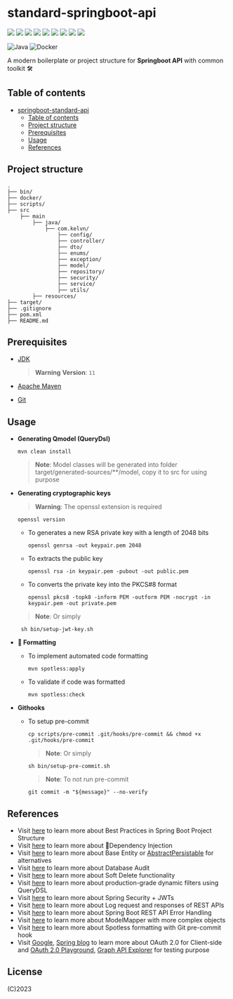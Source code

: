 # standard-springboot-api

[![](https://img.shields.io/badge/framework-springboot-success.svg?logo=springboot)](https://spring.io/projects/spring-boot)
[![](https://img.shields.io/badge/database-mysql-9cf.svg?logo=mysql)](https://www.mysql.com/)
[![](https://img.shields.io/badge/orm-hibernate-yellowgreen.svg?logo=hibernate)](https://hibernate.org/)
[![](https://img.shields.io/badge/server-tomcat-yellow.svg?logo=apachetomcat)](https://tomcat.apache.org/)
[![](https://img.shields.io/badge/management-maven-red.svg?logo=apachemaven)](https://docs.spring.io/spring-security/reference/)
[![](https://img.shields.io/badge/documentation-swagger-brightgreen.svg?logo=swagger)](https://swagger.io/)
[![](https://img.shields.io/badge/version--control-github-critical.svg?logo=git)](https://git-scm.com/)
[![](https://img.shields.io/badge/auth-spring%20security-success.svg?logo=springsecurity)](https://docs.spring.io/spring-security/reference/)
[![](https://img.shields.io/badge/integrity-JWT-inactive.svg?logo=jsonwebtokens)](https://jwt.io/)

![Java](https://img.shields.io/badge/java-%23ED8B00.svg?style=for-the-badge&logo=openjdk&logoColor=white)
![Docker](https://img.shields.io/badge/docker-%230db7ed.svg?style=for-the-badge&logo=docker&logoColor=white)

A modern boilerplate or project structure for **Springboot API** with common toolkit 🛠 

## Table of contents

- [springboot-standard-api](#springboot-standard-api)
    - [Table of contents](#table-of-contents)
    - [Project structure](#project-structure)
    - [Prerequisites](#prerequisites)
    - [Usage](#usage)
    - [References](#references)

## Project structure

```shell
.
├── bin/
├── docker/
├── scripts/
├── src
    ├── main
        ├── java/
            ├── com.kelvn/
                ├── config/
                ├── controller/
                ├── dto/
                ├── enums/
                ├── exception/
                ├── model/
                ├── repository/
                ├── security/
                ├── service/
                ├── utils/
        ├── resources/
├── target/
├── .gitignore
├── pom.xml
├── README.md
```

## Prerequisites

- [JDK](https://www.oracle.com/fr/java/technologies/javase/jdk11-archive-downloads.html)

  > **Warning** **Version**: `11`

- [Apache Maven](https://maven.apache.org/download.cgi)

- [Git](https://git-scm.com/)

## Usage

- **Generating Qmodel (QueryDsl)**

    ```shell
    mvn clean install
    ```
  > **Note**: Model classes will be generated into folder target/generated-sources/**/model, copy it to src for using purpose

- **Generating cryptographic keys**

  > **Warning**: The openssl extension is required
  ```shell
  openssl version
  ```

  - To generates a new RSA private key with a length of 2048 bits

    ```shell
    openssl genrsa -out keypair.pem 2048
    ```

  - To extracts the public key
    ```shell
    openssl rsa -in keypair.pem -pubout -out public.pem
    ```

  - To converts the private key into the PKCS#8 format
    ```shell
    openssl pkcs8 -topk8 -inform PEM -outform PEM -nocrypt -in keypair.pem -out private.pem
    ```

  > **Note**: Or simply
   ```shell
    sh bin/setup-jwt-key.sh
  ```
  
- **💅 Formatting**

    - To implement automated code formatting

      ```shell
      mvn spotless:apply
      ```
      
    - To validate if code was formatted

      ```shell
      mvn spotless:check
      ```
      
- **Githooks**

  - To setup pre-commit

    ```shell
    cp scripts/pre-commit .git/hooks/pre-commit && chmod +x .git/hooks/pre-commit
    ```
    
    > **Note**: Or simply
    ```shell
    sh bin/setup-pre-commit.sh
    ```
    
    > **Note**: To not run pre-commit
    ```shell
    git commit -m "${message}" --no-verify
    ```
> 
  

## References

- Visit [here](https://medium.com/thefreshwrites/best-practices-in-spring-boot-project-structure-2986adb290) to learn more about Best Practices in Spring Boot Project Structure
- Visit [here](https://medium.com/@miguelangelperezdiaz444/dependency-injection-in-spring-constructor-property-or-setter-which-one-should-i-choose-d38be824c8c1) to learn more about 💉Dependency Injection
- Visit [here](https://medium.com/@kouomeukevin/create-a-base-entity-with-jpa-8adb35d2b7a3) to learn more about Base Entity or [AbstractPersistable](https://www.springbyexample.org/examples/spring-data-jpa-auditing-code-example.html) for alternatives
- Visit [here](https://medium.com/javarevisited/what-is-database-audit-and-how-to-audit-a-database-using-a-spring-boot-application-11a08170e687) to learn more about Database Audit
- Visit [here](https://levelup.gitconnected.com/spring-boot-soft-delete-functionality-with-hibernate-f5ee8c24c99f) to learn more about Soft Delete functionality
- Visit [here](https://medium.com/javarevisited/dynamic-query-predicate-generation-using-springboot-and-querydsl-fdb0d5d3555b) to learn more about production-grade dynamic filters using QueryDSL
- Visit [here](https://thomasandolf.medium.com/spring-security-jwts-getting-started-ebdb4e4f1dd1) to learn more about Spring Security + JWTs
- Visit [here](https://medium.com/@ankithahjpgowda/log-request-and-responses-of-rest-apis-in-springboot-c13f9bc7903f) to learn more about Log request and responses of REST APIs
- Visit [here](https://www.toptal.com/java/spring-boot-rest-api-error-handling) to learn more about Spring Boot REST API Error Handling
- Visit [here](https://ultimate.systems/web/blog/how-to-use-modelmapper-with-more-complex-objects-in-spring-boot-java) to learn more about ModelMapper with more complex objects
- Visit [here](https://medium.com/@mmessell/apply-spotless-formatting-with-git-pre-commit-hook-1c484ea68c34) to learn more about Spotless formatting with Git pre-commit hook
- Visit [Google](https://developers.google.com/identity/sign-in/web/backend-auth), [Spring blog](https://spring.io/blog/2018/03/06/using-spring-security-5-to-integrate-with-oauth-2-secured-services-such-as-facebook-and-github) to learn more about OAuth 2.0 for Client-side and [OAuth 2.0 Playground](https://developers.google.com/oauthplayground/), [Graph API Explorer](https://developers.facebook.com/tools/explorer) for testing purpose

## License

(C)2023